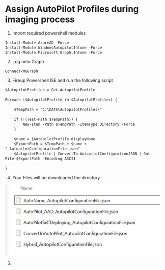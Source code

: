 # Assign AutoPilot Profiles during imaging process

1. Import required powershell modules
```
Install-Module AzureAD -Force
Install-Module WindowsAutopilotIntune -Force
Install-Module Microsoft.Graph.Intune -Force 
```
2. Log onto Graph
```
Connect-MGGraph
```
3. Fireup Powershell ISE and run the following script
```
$AutopilotProfiles = Get-AutopilotProfile

Foreach ($AutopilotProfile in $AutopilotProfiles) {

    $TempPath = "C:\DATA\AutopilotProfiles\"

    if (!(Test-Path $TempPath)) {
        New-Item -Path $TempPath -ItemType Directory -Force
    }

    $name = $AutopilotProfile.displayName
    $ExportPath = $TempPath + $name + "_AutopilotConfigurationFile.json"
    $AutopilotProfile | ConvertTo-AutopilotConfigurationJSON | Out-File $ExportPath -Encoding ASCII

}  
```
4. Your Files will be downloaded the directory

![alt text](Assets/1.png)

5. 